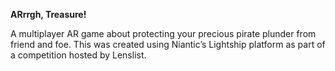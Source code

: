 **ARrrgh, Treasure!**

A multiplayer AR game about protecting your precious pirate plunder from friend and foe. This was created using Niantic’s Lightship platform as part of a competition hosted by Lenslist.